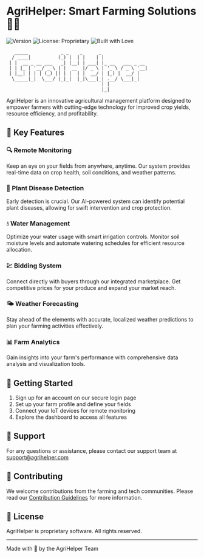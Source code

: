 # AgriHelper: Smart Farming Solutions 🌾🚜

![Version](https://img.shields.io/badge/version-1.0.0-blue.svg?cacheSeconds=2592000)
![License: Proprietary](https://img.shields.io/badge/License-Proprietary-yellow.svg)
![Built with Love](https://img.shields.io/badge/Built%20with-Love-red)

```
   _____            _ _    _      _                 
  / ____|          (_) |  | |    | |                
 | |  __ _ __ ___   _| |__| | ___| |_ __   ___ _ __ 
 | | |_ | '__/ _ \ | |  __  |/ _ \ | '_ \ / _ \ '__|
 | |__| | | | (_) || | |  | |  __/ | |_) |  __/ |   
  \_____|_|  \___/ |_|_|  |_|\___|_| .__/ \___|_|   
                                   | |              
                                   |_|              
```

AgriHelper is an innovative agricultural management platform designed to empower farmers with cutting-edge technology for improved crop yields, resource efficiency, and profitability.

## 🌟 Key Features

### 🔍 Remote Monitoring
Keep an eye on your fields from anywhere, anytime. Our system provides real-time data on crop health, soil conditions, and weather patterns.

### 🦠 Plant Disease Detection
Early detection is crucial. Our AI-powered system can identify potential plant diseases, allowing for swift intervention and crop protection.

### 💧 Water Management
Optimize your water usage with smart irrigation controls. Monitor soil moisture levels and automate watering schedules for efficient resource allocation.

### 💹 Bidding System
Connect directly with buyers through our integrated marketplace. Get competitive prices for your produce and expand your market reach.

### 🌤️ Weather Forecasting
Stay ahead of the elements with accurate, localized weather predictions to plan your farming activities effectively.

### 📊 Farm Analytics
Gain insights into your farm's performance with comprehensive data analysis and visualization tools.

## 🚀 Getting Started

1. Sign up for an account on our secure login page
2. Set up your farm profile and define your fields
3. Connect your IoT devices for remote monitoring
4. Explore the dashboard to access all features

## 💬 Support

For any questions or assistance, please contact our support team at support@agrihelper.com

## 🤝 Contributing

We welcome contributions from the farming and tech communities. Please read our [Contribution Guidelines](CONTRIBUTING.md) for more information.

## 📄 License

AgriHelper is proprietary software. All rights reserved.

---

Made with 💚 by the AgriHelper Team